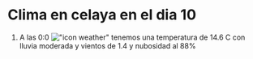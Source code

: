 # Clima en celaya en el dia 10

1. A las 0:0 !["icon weather"](http://openweathermap.org/img/w/10n.png) tenemos una temperatura de 14.6 C con lluvia moderada y  vientos de 1.4 y nubosidad al 88%

